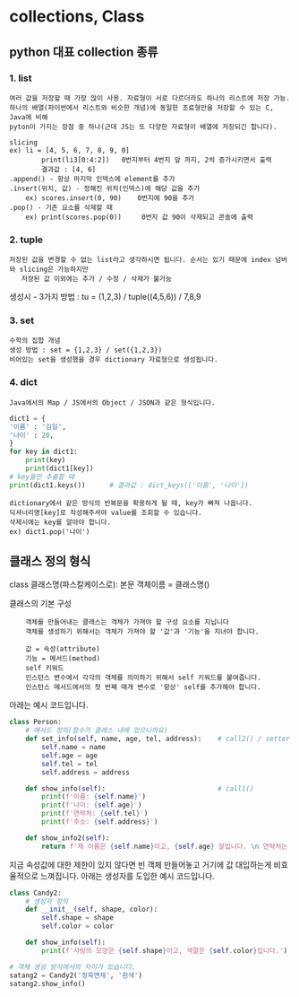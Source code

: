 # collections, Class
## python 대표 collection 종류
### 1. list
    여러 값을 저장할 때 가장 많이 사용. 자료형이 서로 다르더라도 하나의 리스트에 저장 가능.
    하나의 배열(파이썬에서 리스트와 비슷한 개념)에 동일한 조료형만을 저장할 수 있는 C, Java에 비해
    pyton이 가지는 장점 중 하나(근데 JS는 또 다양한 자료형이 배열에 저장되긴 합니다).
    
    slicing 
    ex) li = [4, 5, 6, 7, 8, 9, 0]
            print(li3[0:4:2])   0번지부터 4번지 앞 까지, 2씩 증가시키면서 출력
            결과값 : [4, 6]
    .append() - 항상 마지막 인덱스에 element를 추가
    .insert(위치, 값) - 정해진 위치(인덱스)에 해당 값을 추가
        ex) scores.insert(0, 90)    0번지에 90을 추가
    .pop() - 기존 요소를 삭제할 때
        ex) print(scores.pop(0))     0번지 값 90이 삭제되고 콘솔에 출력
### 2. tuple
    저장된 값을 변경할 수 없는 list라고 생각하시면 됩니다. 순서는 있기 때문에 index 넘버와 slicing은 가능하지만
       저장된 값 이외에는 추가 / 수정 / 삭제가 불가능
   생성시 - 3가지 방법 :  tu = (1,2,3) / tuple((4,5,6)) / 7,8,9
### 3. set
    수학의 집합 개념
    생성 방법 : set = {1,2,3} / set({1,2,3})
    비어있는 set을 생성했을 경우 dictionary 자료형으로 생성됩니다.
### 4. dict
    Java에서의 Map / JS에서의 Object / JSON과 같은 형식입니다.
```python
dict1 = {
'이름' : '김일',
'나이' : 20,
}
for key in dict1:
    print(key)
    print(dict1[key])
# key들만 추출할 때
print(dict1.keys())      # 결과값 : dict_keys(['이름', '나이'])
```
    dictionary에서 같은 방식의 반복문을 확용하게 될 때, key가 빠져 나옵니다.
    딕셔너리명[key]로 작성해주셔야 value를 조회할 수 있습니다.
    삭제시에는 key를 알아야 합니다.
    ex) dict1.pop('나이')

## 클래스 정의 형식
class 클래스명(파스칼케이스로):
    본문
객체이름 = 클래스명()

클래스의 기본 구성

        객체를 만들어내는 클래스는 객체가 가져야 할 구성 요소를 지닙니다
        객체를 생성하기 위해서는 객체가 가져야 할 '값'과 '기능'을 지녀야 합니다.
    
        값 = 속성(attribute)
        기능 = 메서드(method)
        self 키워드
        인스턴스 변수에서 각각의 객체를 의미하기 위해서 self 키워드를 붙여줍니다.
        인스턴스 메서드에서의 첫 번째 매개 변수로 '항상' self를 추가해야 합니다.
아래는 예시 코드입니다.
```python
class Person:
    # 메서드 정의(함수가 클래스 내에 있으니까요)
    def set_info(self, name, age, tel, address):    # call2() / setter
        self.name = name
        self.age = age
        self.tel = tel
        self.address = address

    def show_info(self):                            # call1()
        print(f'이름: {self.name}')
        print(f'나이: {self.age}')
        print(f'연락처: {self.tel}')
        print(f'주소: {self.address}')

    def show_info2(self):
        return f'제 이름은 {self.name}이고, {self.age} 살입니다. \n 연락처는 {self.tel}인데, {self.address}에 살고 있습니다.'
```
지금 속성값에 대한 제한이 있지 않다면 빈 객체 만들어놓고 거기에 값 대입하는게 비효율적으로 느껴집니다.
아래는 생성자를 도입한 예시 코드입니다.
```python
class Candy2:
    # 생성자 정의
    def __init__(self, shape, color):
        self.shape = shape
        self.color = color

    def show_info(self):
        print(f'사탕의 모양은 {self.shape}이고, 색깔은 {self.color}입니다.')

# 객체 생성 방식에서의 차이가 있습니다.
satang2 = Candy2('정육면체', '흰색')
satang2.show_info()
```